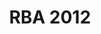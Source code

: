 ---
layout: post
title: RBA 2012
categories: results
link: /pdf/results/2012-Vysledky.pdf
front_img: https://scontent.fprg2-1.fna.fbcdn.net/v/t1.0-9/543688_323309981079335_467965754_n.jpg?_nc_cat=106&_nc_ht=scontent.fprg2-1.fna&oh=1c7bfbafeea4a5cb99f2b2e3b37341cd&oe=5CDD70A5
---